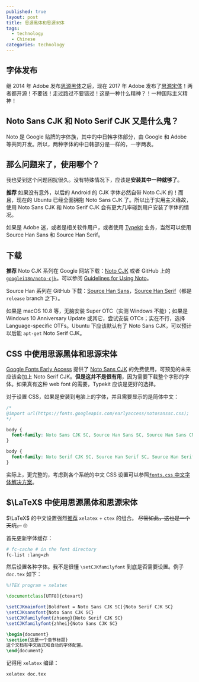 ```yaml
---
published: true
layout: post
title: 思源黑体和思源宋体
tags:
  - technology
  - Chinese
categories: technology
---
```


## 字体发布

继 2014 年 Adobe 发布[思源黑体](https://blog.typekit.com/alternate/source-han-sans-chs/)之后，现在 2017 年 Adobe 发布了[思源宋体](https://source.typekit.com/source-han-serif/cn/)！两者都开源！不要钱！走过路过不要错过！这是一种什么精神？！一种国际主义精神！

## Noto Sans CJK 和 Noto Serif CJK 又是什么鬼？

Noto 是 Google 贴牌的字体族，其中的中日韩字体部分，由 Google 和 Adobe 等共同开发。所以，两种字体的中日韩部分是一样的，一字两表。

## 那么问题来了，使用哪个？

我也受到这个问题困扰很久。没有特殊情况下，应该是**安装其中一种就够了**。

**推荐** 如果没有意外，以后的 Android 的 CJK 字体必然自带 Noto CJK 的！而且，现在的 Ubuntu 已经全面拥抱 Noto Sans CJK 了。所以出于实用主义缘故，使用 Noto Sans CJK 和 Noto Serif CJK 会有更大几率碰到用户安装了字体的情况。

如果是 Adobe 迷，或者是相关软件用户，或者使用 [Typekit](https://typekit.com/) 业务，当然可以使用 Source Han Sans 和 Source Han Serif。

## 下载

**推荐** Noto CJK 系列在 Google 网站下载：[Noto CJK](https://www.google.com/get/noto/help/cjk/) 或者 GitHub 上的 [`googlei18n/noto-cjk`](https://github.com/googlei18n/noto-cjk)。可以参阅 [Guidelines for Using Noto](https://www.google.com/get/noto/help/guidelines/)。

Source Han 系列在 GitHub 下载：[Source Han Sans](https://github.com/adobe-fonts/source-han-sans/tree/release)，[Source Han Serif](https://github.com/adobe-fonts/source-han-serif/tree/release/)（都是 `release` branch 之下）。

如果是 macOS 10.8 等，无脑安装 Super OTC（实测 Windows 不能）；如果是 Windows 10 Anniversary Update 或其它，尝试安装 OTCs；实在不行，选择 Language-specific OTFs。Ubuntu 下应该默认有了 Noto Sans CJK，可以预计以后能 `apt-get` Noto Serif CJK。

## CSS 中使用思源黑体和思源宋体

[Google Fonts Early Access](https://fonts.google.com/earlyaccess) 提供了 [Noto Sans CJK](https://fonts.google.com/earlyaccess#Noto+Sans+SC) 的免费使用，可预见的未来应该会加上 Noto Serif CJK。**但是这并不是很有用**，因为需要下载整个字形的字体。如果真有这种 web font 的需要，Typekit 应该是更好的选择。

对于设置 CSS，如果是安装到电脑上的字体，并且需要显示的是简体中文：

```css
/*
@import url(https://fonts.googleapis.com/earlyaccess/notosanssc.css);
*/

body {
  font-family: Noto Sans CJK SC, Source Han Sans SC, Source Han Sans CN, sans-serif;
}
```
```css
body {
  font-family: Noto Serif CJK SC, Source Han Serif SC, Source Han Serif CN, serif;
}
```

实际上，更完整的，考虑到各个系统的中文 CSS 设置可以参照[`fonts.css` 中文字体解决方案](https://zenozeng.github.io/fonts.css/)。

## $\LaTeX$ 中使用思源黑体和思源宋体

$\LaTeX$ 的中文设置强烈[推荐](https://www.fyears.org/2015/06/latex-config-chinese.html) `xelatex` + `ctex` 的组合。 ~~尽管如此，这也是一个天坑。~~ 🙄

首先更新字体缓存：

```bash
# fc-cache # in the font directory
fc-list :lang=zh
```

然后设置各种字体。我不是很懂 `\setCJKfamilyfont` 到底是否需要设置。例子 `doc.tex` 如下：

```latex
%!TEX program = xelatex

\documentclass[UTF8]{ctexart}

\setCJKmainfont[BoldFont = Noto Sans CJK SC]{Noto Serif CJK SC}
\setCJKsansfont{Noto Sans CJK SC}
\setCJKfamilyfont{zhsong}{Noto Serif CJK SC}
\setCJKfamilyfont{zhhei}{Noto Sans CJK SC}

\begin{document}
\section{这是一个章节标题}
这个文档有中文版式和自动的字体配置。
\end{document}
```

记得用 `xelatex` 编译：

```bash
xelatex doc.tex
```
